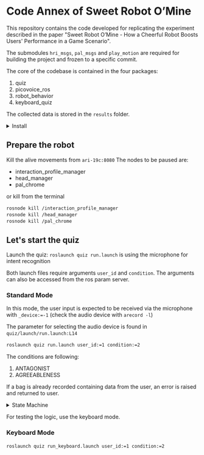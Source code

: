 # Code Annex of Sweet Robot O’Mine

This repository contains the code developed for replicating the experiment described in the paper "Sweet Robot O’Mine - How a Cheerful Robot Boosts Users' Performance in a Game Scenario".

The submodules `hri_msgs`, `pal_msgs` and `play_motion` are required for building the project and frozen to a specific commit.

The core of the codebase is contained in the four packages:
1. quiz
2. picovoice_ros
3. robot_behavior
4. keyboard_quiz

The collected data is stored in the `results` folder.

<details><summary>Install</summary>
```sh
mkdir ~/ros_ws
cd ~/ros_ws
```

Clone the repo as source folder
```sh
git clone git@github.com:Prisca-Lab/quiz_futuro_remoto.git src
git submodule update --init --recursive
```

Build and source
```sh
cd ~/ros_ws
catkin build
source devel/setup.sh
```
</details>

## Prepare the robot

Kill the alive movements from `ari-19c:8080`
The nodes to be paused are:
- interaction_profile_manager
- head_manager
- pal_chrome

or kill from the terminal

```sh
rosnode kill /interaction_profile_manager 
rosnode kill /head_manager
rosnode kill /pal_chrome
```
## Let's start the quiz

Launch the quiz:
`roslaunch quiz run.launch` is using the microphone for intent recognition

Both launch files require arguments `user_id` and `condition`. The arguments can also be accessed from the ros param server.

### Standard Mode
In this mode, the user input is expected to be received via the microphone with `_device:=-1` (check the audio device with `arecord -l`)

The parameter for selecting the audio device is found in `quiz/launch/run.launch:L14`

```sh
roslaunch quiz run.launch user_id:=1 condition:=2
```

The conditions are following:
1. ANTAGONIST
2. AGREEABLENESS

If a bag is already recorded containing data from the user, an error is raised and returned to user.


<details><summary>State Machine</summary>
![img](/quiz/data/sm.png)
</details>

For testing the logic, use the keyboard mode.

### Keyboard Mode

```sh
roslaunch quiz run_keyboard.launch user_id:=1 condition:=2
```



